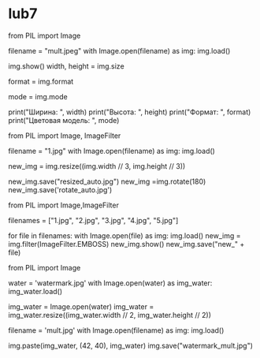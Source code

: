 # lub7
from PIL import Image

filename = "mult.jpeg"
with Image.open(filename) as img:
    img.load()


img.show()
width, height = img.size

format = img.format

mode = img.mode

print("Ширина: ", width)
print("Высота:  ", height)
print("Формат: ", format)
print("Цветовая модель: ", mode)


from PIL import Image, ImageFilter

filename = "1.jpg"
with Image.open(filename) as img:
    img.load()

new_img = img.resize((img.width // 3, img.height // 3))

new_img.save("resized_auto.jpg")
new_img =img.rotate(180)
new_img.save('rotate_auto.jpg')

from PIL import Image,ImageFilter

filenames = ["1.jpg", "2.jpg", "3.jpg", "4.jpg", "5.jpg"]

for file in filenames:
    with Image.open(file) as img:
        img.load()
        new_img = img.filter(ImageFilter.EMBOSS)
        new_img.show()
        new_img.save("new_" + file)

from PIL import Image


water = 'watermark.jpg'
with Image.open(water) as img_water:
    img_water.load()


img_water = Image.open(water)
img_water = img_water.resize((img_water.width // 2, img_water.height // 2))


filename = 'mult.jpg'
with Image.open(filename) as img:
    img.load()


img.paste(img_water, (42, 40), img_water)
img.save("watermark_mult.jpg")
